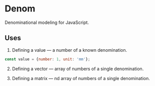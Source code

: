﻿# Denom

Denominational modeling for JavaScript.

## Uses

1. Defining a value — a number of a known denomination.

```js
const value = {number: 1, unit: 'mm'};
```

2. Defining a vector — array of numbers of a single denomination.

3. Defining a matrix — nd array of numbers of a single denomination.
